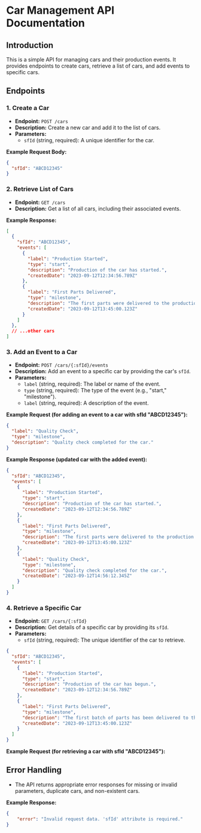 # Car Management API Documentation

## Introduction

This is a simple API for managing cars and their production events. It provides endpoints to create cars, retrieve a list of cars, and add events to specific cars.

## Endpoints

### 1. Create a Car

- **Endpoint:** `POST /cars`
- **Description:** Create a new car and add it to the list of cars.
- **Parameters:**
  - `sfId` (string, required): A unique identifier for the car.

**Example Request Body:**

```json
{
  "sfId": "ABCD12345"
}
```

### 2. Retrieve List of Cars

- **Endpoint:** `GET /cars`
- **Description:** Get a list of all cars, including their associated events.

**Example Response:**

```json
[
  {
    "sfId": "ABCD12345",
    "events": [
      {
        "label": "Production Started",
        "type": "start",
        "description": "Production of the car has started.",
        "createdDate": "2023-09-12T12:34:56.789Z"
      },
      {
        "label": "First Parts Delivered",
        "type": "milestone",
        "description": "The first parts were delivered to the production site.",
        "createdDate": "2023-09-12T13:45:00.123Z"
      }
    ]
  },
  // ...other cars
]
```

### 3. Add an Event to a Car

- **Endpoint:** `POST /cars/{:sfId}/events`
- **Description:** Add an event to a specific car by providing the car's `sfId`.
- **Parameters:**
  - `label` (string, required): The label or name of the event.
  - `type` (string, required): The type of the event (e.g., "start," "milestone").
  - `label` (string, required): A description of the event.

**Example Request  (for adding an event to a car with sfId "ABCD12345"):**

```json
{
  "label": "Quality Check",
  "type": "milestone",
  "description": "Quality check completed for the car."
}
```

**Example Response (updated car with the added event):**

```json
{
  "sfId": "ABCD12345",
  "events": [
    {
      "label": "Production Started",
      "type": "start",
      "description": "Production of the car has started.",
      "createdDate": "2023-09-12T12:34:56.789Z"
    },
    {
      "label": "First Parts Delivered",
      "type": "milestone",
      "description": "The first parts were delivered to the production site.",
      "createdDate": "2023-09-12T13:45:00.123Z"
    },
    {
      "label": "Quality Check",
      "type": "milestone",
      "description": "Quality check completed for the car.",
      "createdDate": "2023-09-12T14:56:12.345Z"
    }
  ]
}
```

### 4. Retrieve a Specific Car

- **Endpoint:** `GET /cars/{:sfId}`
- **Description:** Get details of a specific car by providing its `sfId`.
- **Parameters:**
  - `sfId` (string, required): The unique identifier of the car to retrieve.

```json
{
  "sfId": "ABCD12345",
  "events": [
    {
      "label": "Production Started",
      "type": "start",
      "description": "Production of the car has begun.",
      "createdDate": "2023-09-12T12:34:56.789Z"
    },
    {
      "label": "First Parts Delivered",
      "type": "milestone",
      "description": "The first batch of parts has been delivered to the production site.",
      "createdDate": "2023-09-12T13:45:00.123Z"
    }
  ]
}
```

**Example Request (for retrieving a car with sfId "ABCD12345"):**

## Error Handling

- The API returns appropriate error responses for missing or invalid parameters, duplicate cars, and non-existent cars.

**Example Response:**

```json
{ 
    "error": "Invalid request data. 'sfId' attribute is required." 
}
```
